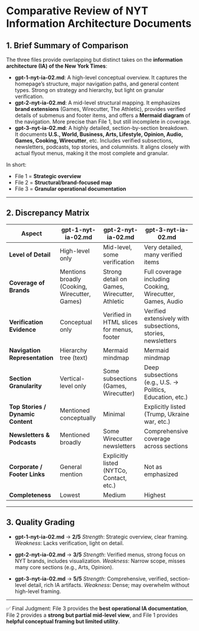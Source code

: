 # Comparative Review of NYT Information Architecture Documents

## 1. Brief Summary of Comparison

The three files provide overlapping but distinct takes on the **information architecture (IA) of the New York Times**:

* **gpt-1-nyt-ia-02.md**: A high-level conceptual overview. It captures the homepage’s structure, major navigation paths, and general content types. Strong on strategy and hierarchy, but light on granular verification.
* **gpt-2-nyt-ia-02.md**: A mid-level structural mapping. It emphasizes **brand extensions** (Games, Wirecutter, The Athletic), provides verified details of submenus and footer items, and offers a **Mermaid diagram** of the navigation. More precise than File 1, but still incomplete in coverage.
* **gpt-3-nyt-ia-02.md**: A highly detailed, section-by-section breakdown. It documents **U.S., World, Business, Arts, Lifestyle, Opinion, Audio, Games, Cooking, Wirecutter**, etc. Includes verified subsections, newsletters, podcasts, top stories, and columnists. It aligns closely with actual flyout menus, making it the most complete and granular.

In short:

* File 1 = **Strategic overview**
* File 2 = **Structural/brand-focused map**
* File 3 = **Granular operational documentation**

---

## 2. Discrepancy Matrix

| Aspect                            | gpt-1-nyt-ia-02.md                            | gpt-2-nyt-ia-02.md                           | gpt-3-nyt-ia-02.md                                          |
| --------------------------------- | --------------------------------------------- | -------------------------------------------- | ----------------------------------------------------------- |
| **Level of Detail**               | High-level only                               | Mid-level, some verification                 | Very detailed, many verified items                          |
| **Coverage of Brands**            | Mentions broadly (Cooking, Wirecutter, Games) | Strong detail on Games, Wirecutter, Athletic | Full coverage including Cooking, Wirecutter, Games, Audio   |
| **Verification Evidence**         | Conceptual only                               | Verified in HTML slices for menus, footer    | Verified extensively with subsections, stories, newsletters |
| **Navigation Representation**     | Hierarchy tree (text)                         | Mermaid mindmap                              | Mermaid mindmap                                             |
| **Section Granularity**           | Vertical-level only                           | Some subsections (Games, Wirecutter)         | Deep subsections (e.g., U.S. → Politics, Education, etc.)   |
| **Top Stories / Dynamic Content** | Mentioned conceptually                        | Minimal                                      | Explicitly listed (Trump, Ukraine war, etc.)                |
| **Newsletters & Podcasts**        | Mentioned broadly                             | Some Wirecutter newsletters                  | Comprehensive coverage across sections                      |
| **Corporate / Footer Links**      | General mention                               | Explicitly listed (NYTCo, Contact, etc.)     | Not as emphasized                                           |
| **Completeness**                  | Lowest                                        | Medium                                       | Highest                                                     |

---

## 3. Quality Grading

* **gpt-1-nyt-ia-02.md** → **2/5**
  *Strength*: Strategic overview, clear framing.
  *Weakness*: Lacks verification, light on detail.

* **gpt-2-nyt-ia-02.md** → **3/5**
  *Strength*: Verified menus, strong focus on NYT brands, includes visualization.
  *Weakness*: Narrow scope, misses many core sections (e.g., Arts, Opinion).

* **gpt-3-nyt-ia-02.md** → **5/5**
  *Strength*: Comprehensive, verified, section-level detail, rich IA artifacts.
  *Weakness*: Dense; may overwhelm without high-level framing.

---

✅ Final Judgment: File 3 provides the **best operational IA documentation**, File 2 provides a **strong but partial mid-level view**, and File 1 provides **helpful conceptual framing but limited utility**.

